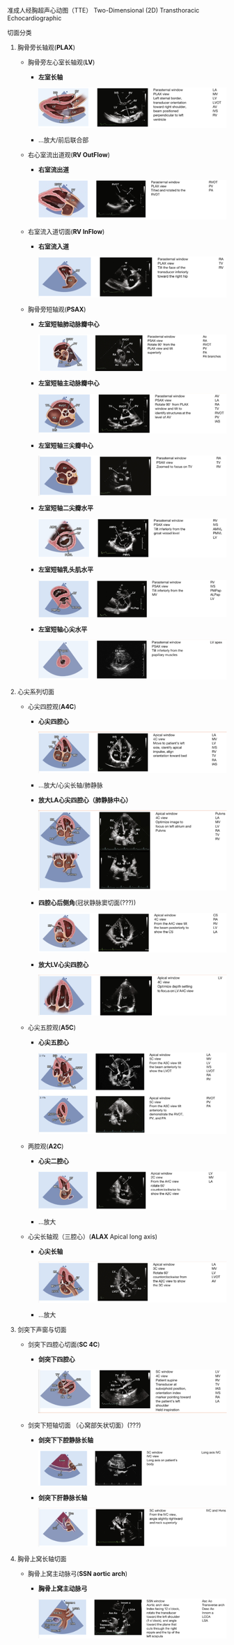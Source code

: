 准成人经胸超声心动图（TTE） Two-Dimensional (2D) Transthoracic Echocardiographic

切面分类

1. 胸骨旁长轴观(**PLAX**)

   * 胸骨旁左心室长轴观(**LV**)

     * **左室长轴**

       ![image-20221108204522537](./imgresource/image-20221108204522537.png)

     * ...放大/前后联合部

   * 右心室流出道观(**RV OutFlow**)

     * **右室流出道**

       ![image-20221108204731258](./imgresource/image-20221108204731258.png)

   * 右室流入道切面(**RV InFlow**)

     * **右室流入道**

       ![image-20221108204816493](./imgresource/image-20221108204816493.png)

   * 胸骨旁短轴观(**PSAX**)

     * **左室短轴肺动脉瓣中心**

       ![image-20221108211514006](./imgresource/image-20221108211514006.png)

     * **左室短轴主动脉瓣中心**

       ![image-20221108211532513](./imgresource/image-20221108211532513.png)

     * **左室短轴三尖瓣中心**

       ![image-20221108211546166](./imgresource/image-20221108211546166.png)

     * **左室短轴二尖瓣水平**

       ![image-20221108211704896](./imgresource/image-20221108211704896.png)

     * **左室短轴乳头肌水平**

       ![image-20221108211721866](./imgresource/image-20221108211721866.png)

     * **左室短轴心尖水平**

       ![image-20221108211731649](./imgresource/image-20221108211731649.png)

2. 心尖系列切面

   * 心尖四腔观(**A4C**)

     * **心尖四腔心**

       ![image-20221108211744900](./imgresource/image-20221108211744900.png)

     * ...放大/心尖长轴/肺静脉

     * **放大LA心尖四腔心（肺静脉中心）**

       ![image-20221108212130176](./imgresource/image-20221108212130176.png)

     * **四腔心后侧角**(冠状静脉窦切面(???))

       ![](./imgresource/image-20221109131925461.png)

     * **放大LV心尖四腔心**

       ![image-20221108211838512](./imgresource/image-20221108211838512.png)

   * 心尖五腔观(**A5C**)

     * **心尖五腔心**

       ![image-20221108211857568](./imgresource/image-20221108211857568.png)

   * 两腔观(**A2C**)

     * **心尖二腔心**

       ![image-20221108212024839](./imgresource/image-20221108212024839.png)

     * ...放大

   * 心尖长轴观（三腔心）(**ALAX** Apical long axis)

     * **心尖长轴**

       ![image-20221108212041666](./imgresource/image-20221108212041666.png)

     * ...放大

3. 剑突下声窗与切面

   * 剑突下四腔心切面(**SC 4C**)

     * **剑突下四腔心**

       ![image-20221108212144073](./imgresource/image-20221108212144073.png)

   * 剑突下短轴切面 （心窝部矢状切面）(???)

     * **剑突下下腔静脉长轴**

       ![image-20221108212224535](./imgresource/image-20221108212224535.png)

     * **剑突下肝静脉长轴**

       ![image-20221108212237551](./imgresource/image-20221108212237551.png)

4. 胸骨上窝长轴切面

   * 胸骨上窝主动脉弓(**SSN aortic arch**)

     * **胸骨上窝主动脉弓**

       ![image-20221108212249831](./imgresource/image-20221108212249831.png)


